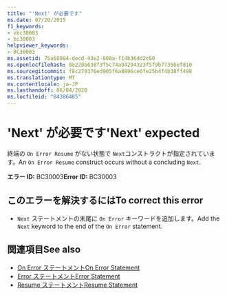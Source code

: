 ```yaml
---
title: "'Next' が必要です"
ms.date: 07/20/2015
f1_keywords:
- vbc30003
- bc30003
helpviewer_keywords:
- BC30003
ms.assetid: 75a68984-decd-43e2-808a-f14b36dd2c60
ms.openlocfilehash: 8e228b638f3f5c74a94294323f5f9b7735befd10
ms.sourcegitcommit: f8c270376ed905f6a8896ce0fe25b4f4b38ff498
ms.translationtype: MT
ms.contentlocale: ja-JP
ms.lasthandoff: 06/04/2020
ms.locfileid: "84386485"
---
```

# <a name="next-expected"></a><span data-ttu-id="f3a04-102">'Next' が必要です</span><span class="sxs-lookup"><span data-stu-id="f3a04-102">'Next' expected</span></span>
<span data-ttu-id="f3a04-103">終端の `On Error Resume` がない状態で `Next`コンストラクトが指定されています。</span><span class="sxs-lookup"><span data-stu-id="f3a04-103">An `On Error Resume` construct occurs without a concluding `Next`.</span></span>  
  
 <span data-ttu-id="f3a04-104">**エラー ID:** BC30003</span><span class="sxs-lookup"><span data-stu-id="f3a04-104">**Error ID:** BC30003</span></span>  
  
## <a name="to-correct-this-error"></a><span data-ttu-id="f3a04-105">このエラーを解決するには</span><span class="sxs-lookup"><span data-stu-id="f3a04-105">To correct this error</span></span>  
  
- <span data-ttu-id="f3a04-106">`Next` ステートメントの末尾に `On Error` キーワードを追加します。</span><span class="sxs-lookup"><span data-stu-id="f3a04-106">Add the `Next` keyword to the end of the `On Error` statement.</span></span>  
  
## <a name="see-also"></a><span data-ttu-id="f3a04-107">関連項目</span><span class="sxs-lookup"><span data-stu-id="f3a04-107">See also</span></span>

- [<span data-ttu-id="f3a04-108">On Error ステートメント</span><span class="sxs-lookup"><span data-stu-id="f3a04-108">On Error Statement</span></span>](../language-reference/statements/on-error-statement.md)
- [<span data-ttu-id="f3a04-109">Error ステートメント</span><span class="sxs-lookup"><span data-stu-id="f3a04-109">Error Statement</span></span>](../language-reference/statements/error-statement.md)
- [<span data-ttu-id="f3a04-110">Resume ステートメント</span><span class="sxs-lookup"><span data-stu-id="f3a04-110">Resume Statement</span></span>](../language-reference/statements/resume-statement.md)
